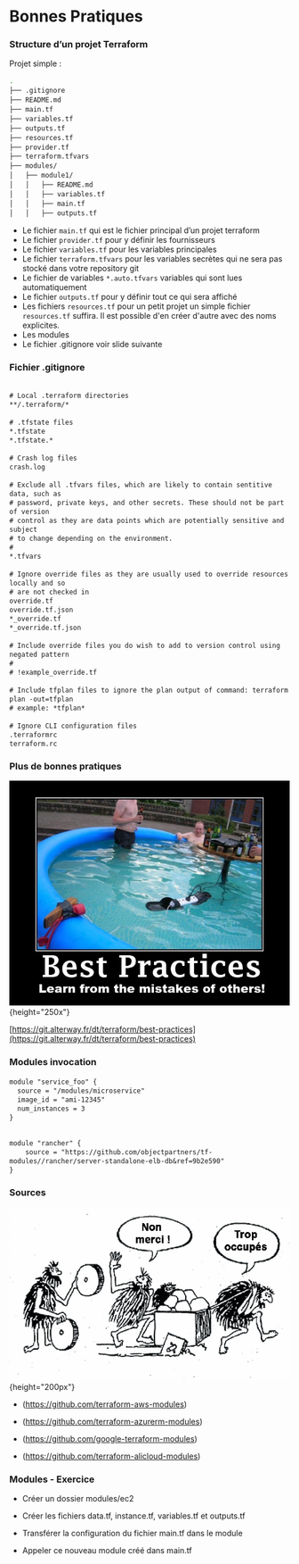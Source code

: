 

# Bonnes Pratiques

### Structure d’un projet Terraform

Projet simple :

```bash
.
├── .gitignore
├── README.md
├── main.tf
├── variables.tf
├── outputs.tf
├── resources.tf
├── provider.tf
├── terraform.tfvars
├── modules/
│   ├── module1/
│   │   ├── README.md
│   │   ├── variables.tf
│   │   ├── main.tf
│   │   ├── outputs.tf
```

- Le fichier `main.tf` qui est le fichier principal d’un projet terraform
- Le fichier `provider.tf` pour y définir les fournisseurs
- Le fichier `variables.tf` pour les variables principales
- Le fichier `terraform.tfvars` pour les variables secrètes qui ne sera pas stocké dans votre repository git
- Le fichier de variables `*.auto.tfvars` variables qui sont lues automatiquement
- Le fichier `outputs.tf` pour y définir tout ce qui sera affiché
- Les fichiers `resources.tf` pour un petit projet un simple fichier `resources.tf` suffira. Il est possible d'en créer d'autre avec des noms explicites.
- Les modules
- Le fichier .gitignore voir slide suivante

### Fichier .gitignore

~~~~~~~~~~~~~~~~~~~~~~~~~~~~~~~~~~~~~~~~~~ {.zsh}

# Local .terraform directories
**/.terraform/*

# .tfstate files
*.tfstate
*.tfstate.*

# Crash log files
crash.log

# Exclude all .tfvars files, which are likely to contain sentitive data, such as
# password, private keys, and other secrets. These should not be part of version
# control as they are data points which are potentially sensitive and subject
# to change depending on the environment.
#
*.tfvars

# Ignore override files as they are usually used to override resources locally and so
# are not checked in
override.tf
override.tf.json
*_override.tf
*_override.tf.json

# Include override files you do wish to add to version control using negated pattern
#
# !example_override.tf

# Include tfplan files to ignore the plan output of command: terraform plan -out=tfplan
# example: *tfplan*

# Ignore CLI configuration files
.terraformrc
terraform.rc

~~~~~~~~~~~~~~~~~~~~~~~~~~~~~~~~~~~~~~~~~~


### Plus de bonnes pratiques

![](images/terraform/best-practices.jpeg){height="250x"}

[https://git.alterway.fr/dt/terraform/best-practices](https://git.alterway.fr/dt/terraform/best-practices)


### Modules invocation

~~~~~~~~~~~~~~~~~~~~~~~~~~~~~~~~~~~~~~~~~~ {.zsh}
module "service_foo" {
  source = "/modules/microservice"
  image_id = "ami-12345"
  num_instances = 3
}
~~~~~~~~~~~~~~~~~~~~~~~~~~~~~~~~~~~~~~~~~~


~~~~~~~~~~~~~~~~~~~~~~~~~~~~~~~~~~~~~~~~~~ {.zsh}

module "rancher" {
    source = "https://github.com/objectpartners/tf-modules//rancher/server-standalone-elb-db&ref=9b2e590"
}
~~~~~~~~~~~~~~~~~~~~~~~~~~~~~~~~~~~~~~~~~~

### Sources

![](images/terraform/non-merci-trop-occupes.png){height="200px"}


- (https://github.com/terraform-aws-modules)
  
- (https://github.com/terraform-azurerm-modules)
  
- (https://github.com/google-terraform-modules)
  
- (https://github.com/terraform-alicloud-modules)
    

### Modules - Exercice

- Créer un dossier modules/ec2

- Créer les fichiers data.tf, instance.tf, variables.tf et outputs.tf

- Transférer la configuration du fichier main.tf dans le module

- Appeler ce nouveau module créé dans main.tf

